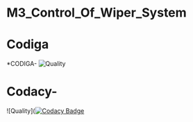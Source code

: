 # M3_Control_Of_Wiper_System
# Codiga
*CODIGA-
![Quality](https://api.codiga.io/project/33336/status/svg)
# Codacy-
![Quality]([![Codacy Badge](https://app.codacy.com/project/badge/Grade/9897b755c3834b13b4b8cbff4cb3a87f)](https://www.codacy.com/gh/rohithd81/M3_Control_Of_Wiper_System/dashboard?utm_source=github.com&amp;utm_medium=referral&amp;utm_content=rohithd81/M3_Control_Of_Wiper_System&amp;utm_campaign=Badge_Grade)
